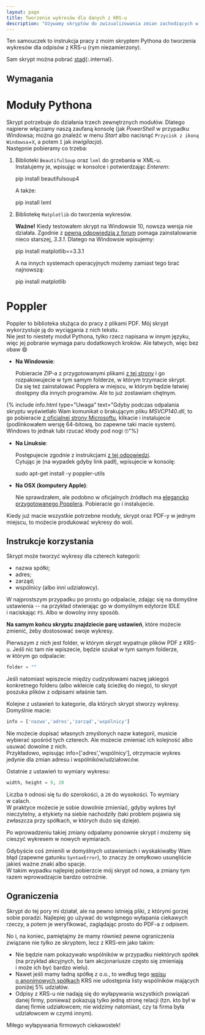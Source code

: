 ```yaml
---
layout: page
title: Tworzenie wykresów dla danych z KRS-u
description: "Używamy skryptów do zwizualizowania zmian zachodzących w firmach."
---
```


Ten samouczek to instrukcja pracy z&nbsp;moim skryptem Pythona do tworzenia wykresów dla odpisów z KRS-u (rym niezamierzony).

Sam skrypt można pobrać <a href="/assets/skrypty/krs_visualizer.py" download>stąd</a>{:.internal}.

## Wymagania

# Moduły Pythona

Skrypt potrzebuje do działania trzech zewnętrznych modułów. Dlatego najpierw włączamy naszą zaufaną konsolę (jak *PowerShell* w&nbsp;przypadku Windowsa; można go znaleźć w menu *Start* albo nacisnąć `Przycisk z ikoną Windowsa`+`X`, a potem `I` jak *inwigilacja*).  
Następnie pobieramy co trzeba:

1. Biblioteki `BeautifulSoup` oraz `lxml` do grzebania w&nbsp;XML-u.  
   Instalujemy je, wpisując w&nbsp;konsolce i potwierdzając *Enterem*:

   <div class="black-bg mono">pip install beautifulsoup4</div>

   A&nbsp;także:

   <div class="black-bg mono">pip install lxml</div>

2. Bibliotekę `Matplotlib` do tworzenia wykresów.

   **Ważne!** Kiedy testowałem skrypt na Windowsie 10, nowsza wersja nie działała. Zgodnie z&nbsp;[pewną odpowiedzią z forum](https://stackoverflow.com/questions/66919838/matplotlib-wont-run-on-windows-10-dll-fails-to-load) pomaga zainstalowanie nieco starszej, *3.3.1*. Dlatego na Windowsie wpisujemy:

   <div class="black-bg mono">pip install matplotlib==3.3.1</div>  
   
   A&nbsp;na innych systemach operacyjnych możemy zamiast tego brać najnowszą:

   <div class="black-bg mono">pip install matplotlib</div>

# Poppler

Poppler to biblioteka służąca do pracy z plikami PDF. Mój skrypt wykorzystuje ją do wyciągania z nich tekstu.  
Nie jest to niestety moduł Pythona, tylko rzecz napisana w&nbsp;innym języku, więc jej pobranie wymaga paru dodatkowych kroków. Ale łatwych, więc bez obaw :smile: 

* **Na Windowsie**:

  Pobieracie ZIP-a z&nbsp;przygotowanymi plikami [z tej strony](https://github.com/oschwartz10612/poppler-windows/releases/download/v21.10.0-0/Release-21.10.0-0.zip) i&nbsp;go rozpakowujecie w&nbsp;tym samym folderze, w&nbsp;którym trzymacie skrypt.  
Da się też zainstalować Popplera w&nbsp;miejscu, w&nbsp;którym będzie łatwiej dostępny dla innych programów. Ale to już zostawiam chętnym.

{% include info.html type="Uwaga" text="Gdyby podczas odpalania skryptu wyświetlało Wam komunikat o&nbsp;brakującym pliku *MSVCP140.dll*, to go pobieracie [z oficjalnej strony Microsoftu](https://aka.ms/vs/17/release/vc_redist.x64.exe), klikacie i&nbsp;instalujecie (podlinkowałem wersję 64-bitową, bo zapewne taki macie system).  
Windows to jednak lubi rzucać kłody pod nogi :roll_eyes:"%}

* **Na Linuksie**:

  Postępujecie zgodnie z&nbsp;instrukcjami [z tej odpowiedzi](https://stackoverflow.com/questions/32156047/how-to-install-poppler-in-ubuntu-15-04).  
  Cytując je (na wypadek gdyby link padł), wpisujecie w konsolę:

  <div class="black-bg mono">sudo apt-get install -y poppler-utils</div>

* **Na OSX (komputery Apple)**:

  Nie sprawdzałem, ale podobno w&nbsp;oficjalnych źródłach ma [elegancko przygotowanego Popplera](https://macappstore.org/poppler/). Pobieracie go i&nbsp;instalujecie.

Kiedy już macie wszystkie potrzebne moduły, skrypt oraz PDF-y w&nbsp;jednym miejscu, to możecie produkować wykresy do woli.

## Instrukcje korzystania

Skrypt może tworzyć wykresy dla czterech kategorii:

* nazwa spółki;
* adres;
* zarząd;
* wspólnicy (albo inni udziałowcy).

W najprostszym przypadku po prostu go odpalacie, zdając się na domyślne ustawienia -- na przykład otwierając go w&nbsp;domyślnym edytorze IDLE i&nbsp;naciskając `F5`. Albo w&nbsp;dowolny inny sposób.

**Na samym końcu skryptu znajdziecie parę ustawień**, które możecie zmienić, żeby dostosować swoje wykresy.

Pierwszym z&nbsp;nich jest folder, w&nbsp;którym skrypt wypatruje plików PDF z&nbsp;KRS-u. Jeśli nic tam nie wpiszecie, będzie szukał w&nbsp;tym samym folderze, w&nbsp;którym go odpalacie:

```python
folder = ""
```

Jeśli natomiast wpiszecie między cudzysłowami nazwę jakiegoś konkretnego folderu (albo wkleicie całą ścieżkę do niego), to skrypt poszuka plików z&nbsp;odpisami właśnie tam.

Kolejne z&nbsp;ustawień to kategorie, dla których skrypt stworzy wykresy. Domyślnie macie:

```python
info = ['nazwa','adres','zarząd','wspólnicy']
```

Nie możecie dopisać własnych zmyślonych nazw kategorii, musicie wybierać spośród tych czterech. Ale możecie zmieniać ich kolejność albo usuwać dowolne z&nbsp;nich.  
Przykładowo, wpisując <span class="black-bg mono">info=[\'adres\',\'wspólnicy\']</span>, otrzymacie wykres jedynie dla zmian adresu i&nbsp;wspólników/udziałowców.

Ostatnie z&nbsp;ustawień to wymiary wykresu:

```python
width, height = 9, 20
```

Liczba `9` odnosi się tu do szerokości, a&nbsp;`20` do wysokości. To wymiary w&nbsp;calach.  
W&nbsp;praktyce możecie je sobie dowolnie zmieniać, gdyby wykres był nieczytelny, a&nbsp;etykiety na siebie nachodziły (taki problem pojawia się zwłaszcza przy spółkach, w&nbsp;których dużo się dzieje).

Po wprowadzeniu takiej zmiany odpalamy ponownie skrypt i&nbsp;możemy się cieszyć wykresem w&nbsp;nowych wymiarach.

Gdybyście coś zmienili w&nbsp;domyślnych ustawieniach i&nbsp;wyskakiwałby Wam błąd (zapewne gatunku `SyntaxError`), to znaczy że omyłkowo usunęliście jakieś ważne znaki albo spacje.  
W takim wypadku najlepiej pobierzcie mój skrypt od nowa, a&nbsp;zmiany tym razem wprowadzajcie bardzo ostrożnie.

## Ograniczenia

Skrypt do tej pory mi działał, ale na pewno istnieją pliki, z&nbsp;którymi gorzej sobie poradzi. Najlepiej go używać do wstępnego wyłapania ciekawych rzeczy, a&nbsp;potem je weryfikować, zaglądając prosto do PDF-a z&nbsp;odpisem.

No i, na koniec, pamiętajmy że mamy również pewne ograniczenia związane nie tylko ze skryptem, lecz z&nbsp;KRS-em jako takim:

* Nie będzie nam pokazywało wspólników w&nbsp;przypadku niektórych spółek (na przykład akcyjnych, bo tam akcjonariusze często się zmieniają i&nbsp;może ich być bardzo wielu).
* Nawet jeśli mamy ładną spółkę z&nbsp;o.o., to według tego [wpisu o&nbsp;anonimowych spółkach](http://www.lflegal.pl/blog/spolka-anonimowa-jak-ukryc-w-spolnika-w-spolce/) KRS nie udostępnia listy wspólników mających poniżej 5% udziałów.
* Odpisy z KRS-u nie nadają się do wyłapywania wszystkich powiązań danej firmy, ponieważ pokazują tylko jedną stronę relacji (tzn. kto był w danej firmie udziałowcem; nie widzimy natomiast, czy ta firma była udziałowcem w&nbsp;czymś innym).

Miłego wyłapywania firmowych ciekawostek!
